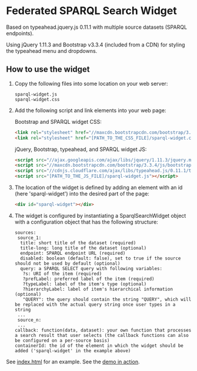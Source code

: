 # Federated SPARQL Search Widget

Based on typeahead.jquery.js 0.11.1 with multiple source datasets (SPARQL endpoints).

Using jQuery 1.11.3 and Bootstrap v3.3.4 (included from a CDN) for styling the typeahead menu and dropdowns.

## How to use the widget

1. Copy the following files into some location on your web server:

    ```
    sparql-widget.js
    sparql-widget.css
    ````

2. Add the following script and link elements into your web page:

   Bootstrap and SPARQL widget CSS:

    ```html
    <link rel="stylesheet" href="//maxcdn.bootstrapcdn.com/bootstrap/3.3.4/css/bootstrap.min.css"> <!-- or use some other version you prefer -->
    <link rel="stylesheet" href="[PATH_TO_THE_CSS_FILE]/sparql-widget.css">
    ```

   jQuery, Bootstrap, typeahead, and SPARQL widget JS:

    ```html
    <script src="//ajax.googleapis.com/ajax/libs/jquery/1.11.3/jquery.min.js"></script> <!-- or use some other version you prefer -->
    <script src="//maxcdn.bootstrapcdn.com/bootstrap/3.3.4/js/bootstrap.min.js"></script> <!-- or use some other version you prefer -->
    <script src="//cdnjs.cloudflare.com/ajax/libs/typeahead.js/0.11.1/typeahead.jquery.min.js"></script>
    <script src="[PATH_TO_THE_JS_FILE]/sparql-widget.js"></script>
    ```

3. The location of the widget is defined by adding an element with an id (here 'sparql-widget') into the desired part of the page:

    ```html
    <div id="sparql-widget"></div>
    ```

4. The widget is configured by instantiating a SparqlSearchWidget object with a configuration object that has the following structure:

    ```
    sources:
     source_1:
      title: short title of the dataset (required)
      title-long: long title of the dataset (optional)
      endpoint: SPARQL endpoint URL (required)
      disabled: boolean (default: false), set to true if the source should not be used by default (optional)
      query: a SPARQL SELECT query with following variables:
       ?s: URI of the item (required)
       ?prefLabel: preferred label of the item (required)
       ?typeLabel: label of the item's type (optional)
       ?hierarchyLabel: label of item's hierarchical information (optional)
       "QUERY": the query should contain the string "QUERY", which will be replaced with the actual query string once user types in a string
     ...
     source_n:
     ...
    callback: function(data, dataset): your own function that processes a search result that user selects (the callback functions can also be configured on a per-source basis)
    containerId: the id of the element in which the widget should be added ('sparql-widget' in the example above)
    ```

See [index.html](index.html) for an example. See the [demo in action](http://semanticcomputing.github.io/federated-sparql-search-widget/).
